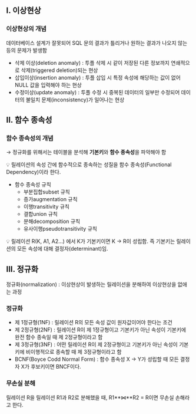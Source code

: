 ## I. 이상현상

### 이상현상의 개념

데이터베이스 설계가 잘못되어 SQL 문의 결과가 틀리거나 원하는 결과가 나오지 않는 등의 문제가 발생함

- 삭제 이상(deletion anomaly) : 투플 삭제 시 같이 저장된 다른 정보까지 연쇄적으로 삭제(triggered deletion)되는 현상
- 삽입이상(insertion anomaly) : 투플 삽입 시 특정 속성에 해당하는 값이 없어 NULL 값을 입력해야 하는 현상
- 수정이상(update anomaly) : 투플 수정 시 중복된 데이터의 일부만 수정되어 데이터의 불일치 문제(inconsistency)가 일어나는 현상

## II. 함수 종속성

### 함수 종속성의 개념

→ 정규화를 위해서는 테이블을 분석해 **기본키**와 **함수 종속성**을 파악해야 함

<aside>
💡 릴레이션의 속성 간에 함수적으로 종속하는 성질을 함수 종속성(Functional Dependency)이라 한다.

</aside>

- 함수 종속성 규칙
    - 부분집합subset 규칙
    - 증가augmentation 규칙
    - 이행transitivity 규칙
    - 결합union 규칙
    - 분해decomposition 규칙
    - 유사이행pseudotransitivity 규칙

<aside>
💡 릴레이션 R(K, A1, A2…) 에서 K가 기본키이면 K → R이 성립함. 즉 기본키는 릴레이션의 모든 속성에 대해 결정자(determinant)임.

</aside>

## III. 정규화

정규화(normalization) : 이상현상이 발생하는 릴레이션을 분해하여 이상현상을 없애는 과정

### 정규화

- 제 1정규형(1NF) : 릴레이션 R의 모든 속성 값이 원자값이어야 한다는 조건
- 제 2정규형(2NF) : 릴레이션 R이 제 1정규형이고 기본키가 아닌 속성이 기본키에 완전 함수 종속일 때 제 2정규형이라고 함
- 제 3정규형(3NF) : 어떤 릴레이션 R이 제 2정규형이고 기본키가 아닌 속성이 기본키에 비이행적으로 종속할 때 제 3정규형이라고 함
- BCNF(Boyce Codd Normal Form) : 함수 종속성 X → Y가 성립할 때 모든 결정자 X가 후보키이면 BNCF이다.

### 무손실 분해

릴레이션 R을 릴레이션 R1과 R2로 분해했을 때, R1**⋈**R2 = R이면 무손실 손해라고 한다.
